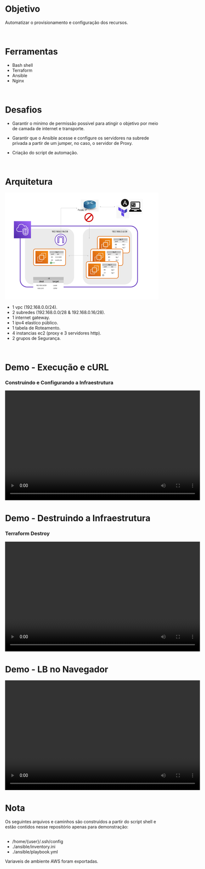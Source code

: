 <h1>Objetivo</h1>
<p>Automatizar o provisionamento e configuração dos recursos.</p>

</br>
<h1>Ferramentas</h1>

- Bash shell
- Terraform
- Ansible
- Nginx

</br>
<h1>Desafios</h1>

- Garantir o minimo de permissão possivel para atingir o objetivo por meio de camada de internet e transporte.

- Garantir que o Ansible acesse e configure os servidores na subrede privada a partir de um jumper, no caso, o servidor de Proxy.

- Criação do script de automação.

</br>
<h1>Arquitetura</h1>

![Alt Text](ref/static/infra.PNG)
- 1 vpc (192.168.0.0/24).
- 2 subredes (192.168.0.0/28 & 192.168.0.16/28).
- 1 internet gateway.
- 1 ipv4 elastíco público.
- 1 tabela de Roteamento.
- 4 instancias ec2 (proxy e 3 servidores http).
- 2 grupos de Segurança.

</br>
<h1>Demo - Execução e cURL</h1>
<h3>Construindo e Configurando a Infraestrutura</h3>
<video width="640" height="360" controls>
  <source src="./ref/mp4/demo-terraformar.mp4" type="video/mp4">
  Your browser does not support the video tag.
</video>

</br>
<h1>Demo - Destruindo a Infraestrutura</h1>
<h3>Terraform Destroy</h3>
<video width="640" height="360" controls>
  <source src="./ref/mp4/demo-desterraformar.mp4" type="video/mp4">
  Your browser does not support the video tag.
</video>

</br>
<h1>Demo - LB no Navegador</h1>
<video width="640" height="360" controls>
  <source src="./ref/mp4/demo-gui.mp4" type="video/mp4">
  Your browser does not support the video tag.
</video>

</br>
<h1>Nota</h1>
Os seguintes arquivos e caminhos são construídos a partir do script shell e estão contidos nesse repositório apenas para demonstração:
</br></br>

- /home/{user}/.ssh/config
- ./ansible/inventory.ini
- ./ansible/playbook.yml

Variaveis de ambiente AWS foram exportadas.
</br></br>